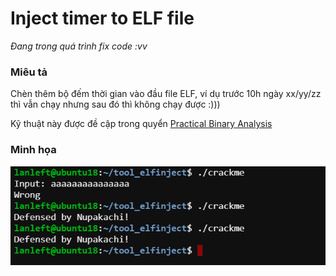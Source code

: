 # Inject timer to ELF file

*Đang trong quá trình fix code :vv*

### Miêu tả

Chèn thêm bộ đếm thời gian vào đầu file ELF, ví dụ trước 10h ngày xx/yy/zz thì vẫn chạy nhưng sau đó thì không chạy được :)))

Kỹ thuật này được đề cập trong quyển [Practical Binary Analysis](https://www.pdfdrive.com/practical-binary-analysis-build-your-own-linux-tools-for-binary-instrumentation-analysis-and-disassembly-e158534629.html)

### Minh họa

![image01](imgs/defense.png)

